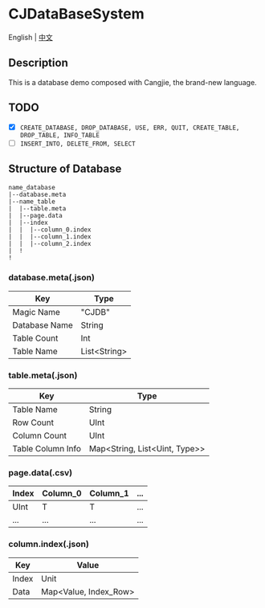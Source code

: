 # CJDataBaseSystem

English | [中文](./docs/README_zh.md)

## Description

This is a database demo composed with Cangjie, the brand-new language.

## TODO

- [x] `CREATE_DATABASE, DROP_DATABASE, USE, ERR, QUIT, CREATE_TABLE, DROP_TABLE, INFO_TABLE`
- [ ] `INSERT_INTO, DELETE_FROM, SELECT`

## Structure of Database

```structure
name_database
|--database.meta
|--name_table
|  |--table.meta
|  |--page.data
|  |--index
|  |  |--column_0.index
|  |  |--column_1.index
|  |  |--column_2.index
|  !
!
```

### database.meta(.json)

| Key | Type |
| --- | ----- |
| Magic Name | "CJDB" |
| Database Name | String |
| Table Count | Int |
| Table Name | List\<String> |

### table.meta(.json)

| Key | Type |
| --- | ---- |
| Table Name | String |
| Row Count | UInt |
| Column Count | UInt |
| Table Column Info | Map\<String, List<Uint, Type>> |

### page.data(.csv)

| Index | Column_0 | Column_1 | ... |
| ----- | -------- | -------- | --- |
| UInt   | T        | T        | ... |
| ... | ... | ... | ... |

### column.index(.json)

| Key | Value |
| --- | ----- |
| Index | Unit |
| Data | Map<Value, Index_Row> |

